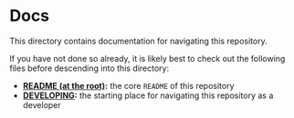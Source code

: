 # Docs

This directory contains documentation for navigating this repository.

If you have not done so already, it is likely best to check out the following files before descending into this directory:

- **[README (at the root)](../README.md):** the core `README` of this repository
- **[DEVELOPING](../DEVELOPING.md):** the starting place for navigating this repository as a developer 
